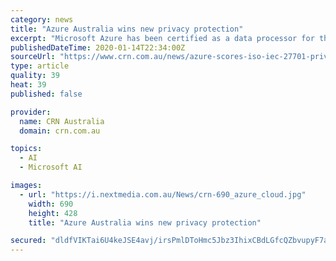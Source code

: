 ```yaml
---
category: news
title: "Azure Australia wins new privacy protection"
excerpt: "Microsoft Azure has been certified as a data processor for the new international standard ... “Modern business is driven by digital transformation, including the ability to deeply understand data and unlock the power of big data analytics and AI,” the blog post read. “But before customers – and regulators – will allow you to leverage ..."
publishedDateTime: 2020-01-14T22:34:00Z
sourceUrl: "https://www.crn.com.au/news/azure-scores-iso-iec-27701-privacy-standard-certification-536497"
type: article
quality: 39
heat: 39
published: false

provider:
  name: CRN Australia
  domain: crn.com.au

topics:
  - AI
  - Microsoft AI

images:
  - url: "https://i.nextmedia.com.au/News/crn-690_azure_cloud.jpg"
    width: 690
    height: 428
    title: "Azure Australia wins new privacy protection"

secured: "dldfVIKTai6U4keJSE4avj/irsPmlDToHmc5Jbz3IhixCBdLGfcQZbvupyF7aSG5+j8TEAKemo5np0lUzcGMCR8xAMTiIZ3LqClMRHBSk5ZKaZ0BsCBE5SsiA0FLOQeN/nAqBdDHvHV4+2Foak61OwQ6gkUwWkErhClCShBprtR8YiHZ/EPxaUIJmbXADxeotZ39GX+ob9SqHOCvv+7yn4ObNqHHICAJ6juwJrc4aiXhnfizxc4U6cRsf9hWS3byPsvfFkGc54iQVo2HtkIqNbrMmVNrcPfAG4kShkNfH90Gm0ZuUGAUED1qnzbGzEWcs+4M22KbxGHe+YUkPlD1SSoewiykW45ZGyata5HC9S3K1bE5EHEKLHMN6CM2HaIuxLehpH43abeJZdO0J6LPHZzelvtxqZHOerHvzAF2DDZbEZLDOLNF7SNX7UikWKiGHs4KSp+6QOd7foluwgvqrg==;CB7IIQy2lZBqtPW/H2EbJw=="
---
```


